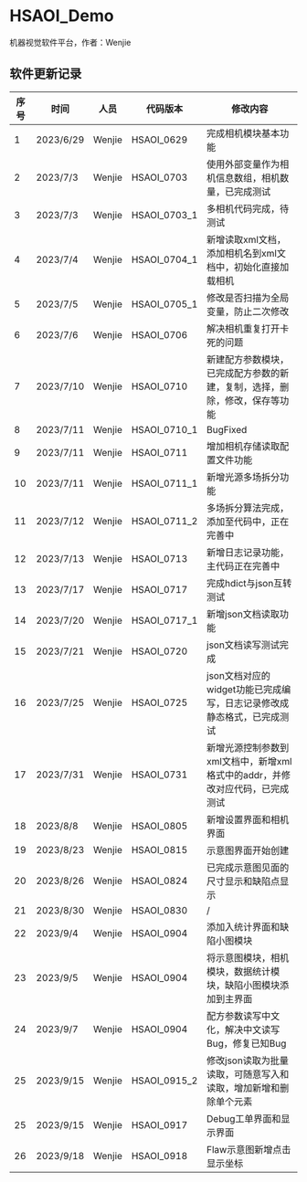 # HSAOI_Demo
 机器视觉软件平台，作者：Wenjie
## 软件更新记录
序号 | 时间 | 人员 | 代码版本 | 修改内容 
--- | --- | --- | --- |--- 
1	|2023/6/29  |Wenjie |HSAOI_0629|	完成相机模块基本功能
2	|2023/7/3	|Wenjie |HSAOI_0703	|使用外部变量作为相机信息数组，相机数量，已完成测试
3	|2023/7/3	|Wenjie	|HSAOI_0703_1	|多相机代码完成，待测试
4	|2023/7/4	|Wenjie	|HSAOI_0704_1	|新增读取xml文档，添加相机名到xml文档中，初始化直接加载相机
5	|2023/7/5	|Wenjie	|HSAOI_0705_1	|修改是否扫描为全局变量，防止二次修改
6	|2023/7/6	|Wenjie	|HSAOI_0706	|解决相机重复打开卡死的问题
7	|2023/7/10	|Wenjie	|HSAOI_0710	|新建配方参数模块，已完成配方参数的新建，复制，选择，删除，修改，保存等功能
8	|2023/7/11	|Wenjie	|HSAOI_0710_1	|BugFixed
9	|2023/7/11	|Wenjie	|HSAOI_0711 |增加相机存储读取配置文件功能
10	|2023/7/11	|Wenjie	|HSAOI_0711_1   |新增光源多场拆分功能
11	|2023/7/12	|Wenjie  |HSAOI_0711_2   |多场拆分算法完成，添加至代码中，正在完善中
12	|2023/7/13	|Wenjie	|HSAOI_0713 |	新增日志记录功能，主代码正在完善中
13  |2023/7/17	|Wenjie	|HSAOI_0717	|完成hdict与json互转测试
14	|2023/7/20	|Wenjie	|HSAOI_0717_1	|新增json文档读取功能
15  |2023/7/21	|Wenjie	|HSAOI_0720	|json文档读写测试完成
16	|2023/7/25	|Wenjie |HSAOI_0725	|json文档对应的widget功能已完成编写，日志记录修改成静态格式，已完成测试
17	|2023/7/31	|Wenjie	|HSAOI_0731	|新增光源控制参数到xml文档中，新增xml格式中的addr，并修改对应代码，已完成测试
18	|2023/8/8	|Wenjie	|HSAOI_0805	|新增设置界面和相机界面
19	|2023/8/23	|Wenjie |HSAOI_0815	|示意图界面开始创建
20	|2023/8/26	|Wenjie |HSAOI_0824	|已完成示意图见面的尺寸显示和缺陷点显示
21	|2023/8/30	|Wenjie	|HSAOI_0830	|/
22	|2023/9/4	|Wenjie	|HSAOI_0904 |添加入统计界面和缺陷小图模块
23	|2023/9/5	|Wenjie|HSAOI_0904 |将示意图模块，相机模块，数据统计模块，缺陷小图模块添加到主界面
24	|2023/9/7	|Wenjie	|HSAOI_0904 |配方参数读写中文化，解决中文读写Bug，修复已知Bug
25	|2023/9/15	|Wenjie	|HSAOI_0915_2	|修改json读取为批量读取，可随意写入和读取，增加新增和删除单个元素
25	|2023/9/15	|Wenjie	|HSAOI_0917	|Debug工单界面和显示界面
26	|2023/9/18	|Wenjie	|HSAOI_0918	|Flaw示意图新增点击显示坐标